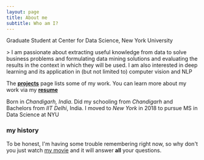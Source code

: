 ```yaml
---
layout: page
title: About me
subtitle: Who am I?
---
```


<i class="fa fa-institution"></i> Graduate Student at Center for Data Science, New York University


<i class="fa fa-code"></i> > I am passionate about extracting useful knowledge from data to solve business problems and formulating data mining solutions and evaluating the results in the context in which they will be used. I am also interested in deep learning and its application in (but not limited to) computer vision and NLP


<i class="fa fa-file-pdf-o"></i> The **[projects]()** page lists some of my work. You can learn more about my work via my **[resume]()**


<i class="fa fa-globe"></i> Born in *Chandigarh, India*. Did my schooling from *Chandigarh* and Bachelors from *IIT Delhi*, India. I moved to *New York* in 2018 to pursue MS in Data Science at NYU



### my history

To be honest, I'm having some trouble remembering right now, so why don't you just watch [my movie](http://en.wikipedia.org/wiki/The_Princess_Bride_%28film%29) and it will answer **all** your questions.
